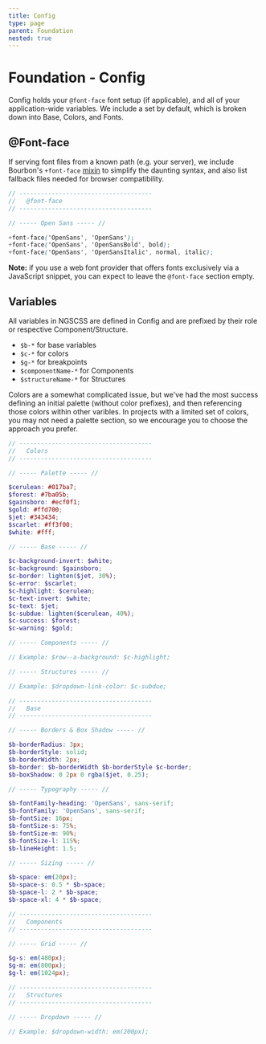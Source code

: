 ```yaml
---
title: Config
type: page
parent: Foundation
nested: true
---
```


Foundation - Config
===================

Config holds your `@font-face` font setup (if applicable), and all of your application-wide variables. We include a set by default, which is broken down into Base, Colors, and Fonts.

@Font-face
----------

If serving font files from a known path (e.g. your server), we include Bourbon's `+font-face` [mixin][bourbon-mixin-fontface] to simplify the daunting syntax, and also list fallback files needed for browser compatibility.

```scss
// -------------------------------------
//   @font-face
// -------------------------------------

// ----- Open Sans ----- //

+font-face('OpenSans', 'OpenSans');
+font-face('OpenSans', 'OpenSansBold', bold);
+font-face('OpenSans', 'OpenSansItalic', normal, italic);
```

**Note:** if you use a web font provider that offers fonts exclusively via a JavaScript snippet, you can expect to leave the `@font-face` section empty.

Variables
---------

All variables in NGSCSS are defined in Config and are prefixed by their role or respective Component/Structure.

- `$b-*` for base variables
- `$c-*` for colors
- `$g-*` for breakpoints
- `$componentName-*` for Components
- `$structureName-*` for Structures

Colors are a somewhat complicated issue, but we've had the most success defining an initial palette (without color prefixes), and then referencing those colors within other varibles. In projects with a limited set of colors, you may not need a palette section, so we encourage you to choose the approach you prefer.

```scss
// -------------------------------------
//   Colors
// -------------------------------------

// ----- Palette ----- //

$cerulean: #017ba7;
$forest: #7ba05b;
$gainsboro: #ecf0f1;
$gold: #ffd700;
$jet: #343434;
$scarlet: #ff3f00;
$white: #fff;

// ----- Base ----- //

$c-background-invert: $white;
$c-background: $gainsboro;
$c-border: lighten($jet, 30%);
$c-error: $scarlet;
$c-highlight: $cerulean;
$c-text-invert: $white;
$c-text: $jet;
$c-subdue: lighten($cerulean, 40%);
$c-success: $forest;
$c-warning: $gold;

// ----- Components ----- //

// Example: $row--a-background: $c-highlight;

// ----- Structures ----- //

// Example: $dropdown-link-color: $c-subdue;

// -------------------------------------
//   Base
// -------------------------------------

// ----- Borders & Box Shadow ----- //

$b-borderRadius: 3px;
$b-borderStyle: solid;
$b-borderWidth: 2px;
$b-border: $b-borderWidth $b-borderStyle $c-border;
$b-boxShadow: 0 2px 0 rgba($jet, 0.25);

// ----- Typography ----- //

$b-fontFamily-heading: 'OpenSans', sans-serif;
$b-fontFamily: 'OpenSans', sans-serif;
$b-fontSize: 16px;
$b-fontSize-s: 75%;
$b-fontSize-m: 90%;
$b-fontSize-l: 115%;
$b-lineHeight: 1.5;

// ----- Sizing ----- //

$b-space: em(20px);
$b-space-s: 0.5 * $b-space;
$b-space-l: 2 * $b-space;
$b-space-xl: 4 * $b-space;

// -------------------------------------
//   Components
// -------------------------------------

// ----- Grid ----- //

$g-s: em(480px);
$g-m: em(800px);
$g-l: em(1024px);

// -------------------------------------
//   Structures
// -------------------------------------

// ----- Dropdown ----- //

// Example: $dropdown-width: em(200px);
```


[bourbon-mixin-fontface]: https://github.com/thoughtbot/bourbon/blob/master/app/assets/stylesheets/css3/_font-face.scss

